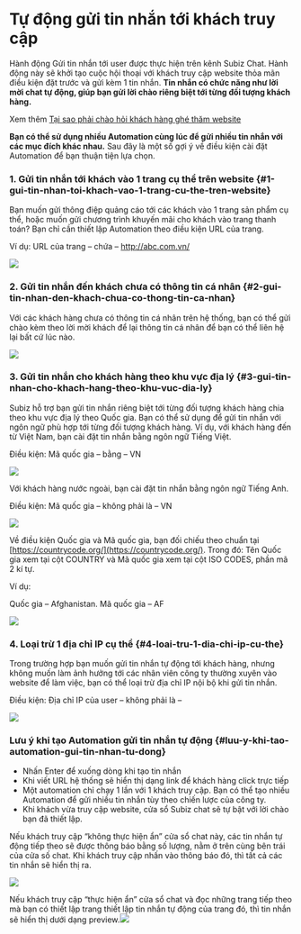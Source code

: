 # Tự động gửi tin nhắn tới khách truy cập

Hành động Gửi tin nhắn tới user được thực hiện trên kênh Subiz Chat. Hành động này sẽ khởi tạo cuộc hội thoại với khách truy cập website thỏa mãn điều kiện đặt trước và gửi kèm 1 tin nhắn. **Tin nhắn có chức năng như lời mời chat tự động, giúp bạn gửi lời chào riêng biệt tới từng đối tượng khách hàng.**

Xem thêm [Tại sao phải chào hỏi khách hàng ghé thăm website](https://subiz.com/blog/tai-sao-phai-chao-hoi-khach-hang-ghe-tham-website.html)​

**Bạn có thể sử dụng nhiều Automation cùng lúc để gửi nhiều tin nhắn với các mục đích khác nhau.** Sau đây là một số gợi ý về điều kiện cài đặt Automation để bạn thuận tiện lựa chọn.

### 1. Gửi tin nhắn tới khách vào 1 trang cụ thể trên website {#1-gui-tin-nhan-toi-khach-vao-1-trang-cu-the-tren-website}

Bạn muốn gửi thông điệp quảng cáo tới các khách vào 1 trang sản phẩm cụ thể, hoặc muốn gửi chương trình khuyến mãi cho khách vào trang thanh toán? Bạn chỉ cần thiết lập Automation theo điều kiện URL của trang.

Ví dụ: URL của trang – chứa – http://abc.com.vn/

![](https://docv4.subiz.com/wp-content/uploads/2018/04/url.png)

### 2. Gửi tin nhắn đến khách chưa có thông tin cá nhân {#2-gui-tin-nhan-den-khach-chua-co-thong-tin-ca-nhan}

Với các khách hàng chưa có thông tin cá nhân trên hệ thống, bạn có thể gửi chào kèm theo lời mời khách để lại thông tin cá nhân để bạn có thể liên hệ lại bất cứ lúc nào.

![](https://docv4.subiz.com/wp-content/uploads/2018/04/user-info.png)

### 3. Gửi tin nhắn cho khách hàng theo khu vực địa lý {#3-gui-tin-nhan-cho-khach-hang-theo-khu-vuc-dia-ly}

Subiz hỗ trợ bạn gửi tin nhắn riêng biệt tới từng đối tượng khách hàng chia theo khu vực địa lý theo Quốc gia. Bạn có thể sử dụng để gửi tin nhắn với ngôn ngữ phù hợp tới từng đối tượng khách hàng. Ví dụ, với khách hàng đến từ Việt Nam, bạn cài đặt tin nhắn bằng ngôn ngữ Tiếng Việt.

Điều kiện: Mã quốc gia – bằng – VN

![](https://docv4.subiz.com/wp-content/uploads/2018/04/VN.png)

Với khách hàng nước ngoài, bạn cài đặt tin nhắn bằng ngôn ngữ Tiếng Anh.

Điều kiện: Mã quốc gia – không phải là – VN

![](https://docv4.subiz.com/wp-content/uploads/2018/04/En.png)

Về điều kiện Quốc gia và Mã quốc gia, bạn đối chiếu theo chuẩn tại [https://countrycode.org/](https://countrycode.org/). Trong đó: Tên Quốc gia xem tại cột COUNTRY và Mã quốc gia xem tại cột ISO CODES, phần mã 2 kí tự.

Ví dụ:

Quốc gia – Afghanistan. Mã quốc gia – AF

![](https://docv4.subiz.com/wp-content/uploads/2018/04/countrycode.png)

### 4. Loại trừ 1 địa chỉ IP cụ thể {#4-loai-tru-1-dia-chi-ip-cu-the}

Trong trường hợp bạn muốn gửi tin nhắn tự động tới khách hàng, nhưng không muốn làm ảnh hưởng tới các nhân viên công ty thường xuyên vào website để làm việc, bạn có thể loại trừ địa chỉ IP nội bộ khi gửi tin nhắn.

Điều kiện: Địa chỉ IP của user – không phải là –

![](https://docv4.subiz.com/wp-content/uploads/2018/04/ip.png)

### Lưu ý khi tạo Automation gửi tin nhắn tự động {#luu-y-khi-tao-automation-gui-tin-nhan-tu-dong}

* Nhấn Enter để xuống dòng khi tạo tin nhắn
* Khi viết URL hệ thống sẽ hiển thị dạng link để khách hàng click trực tiếp
* Một automation chỉ chạy 1 lần với 1 khách truy cập. Bạn có thể tạo nhiều Automation để gửi nhiều tin nhắn tùy theo chiến lược của công ty.
* Khi khách vừa truy cập website, cửa sổ Subiz chat sẽ tự bật với lời chào bạn đã thiết lập.

Nếu khách truy cập “không thực hiện ẩn” cửa sổ chat này, các tin nhắn tự động tiếp theo sẽ được thông báo bằng số lượng, nằm ở trên cùng bên trái của cửa số chat. Khi khách truy cập nhấn vào thông báo đó, thì tất cả các tin nhắn sẽ hiển thị ra.

![](https://docv4.subiz.com/wp-content/uploads/2018/04/cua-so-ko-bi-an.png)

Nếu khách truy cập “thực hiện ẩn” cửa sổ chat và đọc những trang tiếp theo mà bạn có thiết lập trang thiết lập tin nhắn tự động của trang đó, thì tin nhắn sẽ hiển thị dưới dạng preview.![](https://docv4.subiz.com/wp-content/uploads/2018/02/loi-chao-Automation-300x250.jpg)

